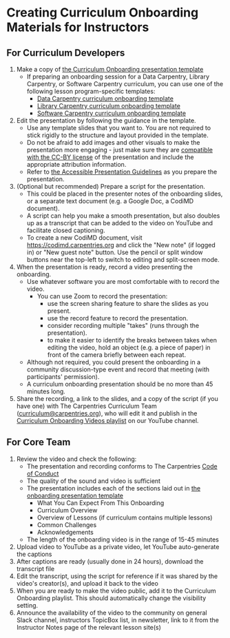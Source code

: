 # Creating Curriculum Onboarding Materials for Instructors

## For Curriculum Developers

1. Make a copy of [the Curriculum Onboarding presentation template](https://docs.google.com/presentation/d/11owgvSWIIPEDIrLqEqtSrN-5gtgxxEHxkEeOJxbzh2E/edit)
    - If preparing an onboarding session for a Data Carpentry, Library Carpentry, or Software Carpentry curriculum, you can use one of the following lesson program-specific templates:
        - [Data Carpentry curriculum onboarding template](https://docs.google.com/presentation/u/0/d/1VTBWHL5BHPfZ0Ejiuwk5lUGFUGaLTujTs_OfybrEZrA/edit)
        - [Library Carpentry curriculum onboarding template](https://docs.google.com/presentation/u/0/d/1FCFfeH7wnv5sg2OI-ykzDafRdyDPkVhiyPdCSESEMo8/edit)
        - [Software Carpentry curriculum onboarding template](https://docs.google.com/presentation/u/0/d/1U6F6hzxH2uGouS9wfqny9f6rPrOXM7KLWsyKUDawEPw/edit)
2. Edit the presentation by following the guidance in the template.
    - Use any template slides that you want to. You are not required to stick rigidly to the structure and layout provided in the template.
    - Do not be afraid to add images and other visuals to make the presentation more engaging - just make sure they are [compatible with the CC-BY license](https://creativecommons.org/faq/#can-i-combine-material-under-different-creative-commons-licenses-in-my-work) of the presentation and include the appropriate attribution information.
    - Refer to [the Accessible Presentation Guidelines](https://docs.google.com/document/d/1xc6idZHp86RNfcm6f-D2LltKHCPjXrGuHftCuYWedKg/edit) as you prepare the presentation.
3. (Optional but recommended) Prepare a script for the presentation.
    - This could be placed in the presenter notes of the onboarding slides, or a separate text document (e.g. a Google Doc, a CodiMD document).
    - A script can help you make a smooth presentation, but also doubles up as a transcript that can be added to the video on YouTube and facilitate closed captioning.
    - To create a new CodiMD document, visit https://codimd.carpentries.org and click the "New note" (if logged in) or "New guest note" button. Use the pencil or split window buttons near the top-left to switch to editing and split-screen mode.
4. When the presentation is ready, record a video presenting the onboarding.
    - Use whatever software you are most comfortable with to record the video.
        - You can use Zoom to record the presentation:
            - use the screen sharing feature to share the slides as you present.
            - use the record feature to record the presentation.
            - consider recording multiple "takes" (runs through the presentation).
            - to make it easier to identify the breaks between takes when editing the video, hold an object (e.g. a piece of paper) in front of the camera briefly between each repeat.
    - Although not required, you could present the onboarding in a community discussion-type event and record that meeting (with participants' permission).
    - A curriculum onboarding presentation should be no more than 45 minutes long.
5. Share the recording, a link to the slides, and a copy of the script (if you have one) with The Carpentries Curriculum Team (curriculum@carpentries.org), who will edit it and publish in the [Curriculum Onboarding Videos playlist](https://www.youtube.com/playlist?list=PLXLapl_LKb4e73Vf2e3rS2q2TDJ7oh_DX) on our YouTube channel.

## For Core Team

1. Review the video and check the following:
    - The presentation and recording conforms to The Carpentries [Code of Conduct](/policies/coc/index.md)
    - The quality of the sound and video is sufficient
    - The presentation includes each of the sections laid out in [the onboarding presentation template](https://docs.google.com/presentation/d/11owgvSWIIPEDIrLqEqtSrN-5gtgxxEHxkEeOJxbzh2E/edit)
        - What You Can Expect From This Onboarding
        - Curriculum Overview
        - Overview of Lessons (if curriculum contains multiple lessons)
        - Common Challenges
        - Acknowledgements
   - The length of the onboarding video is in the range of 15-45 minutes
2. Upload video to YouTube as a private video, let YouTube auto-generate the captions
3. After captions are ready (usually done in 24 hours), download the transcript file
4. Edit the transcript, using the script for reference if it was shared by the video's creator(s), and upload it back to the video
5. When you are ready to make the video public, add it to the Curriculum Onboarding playlist. This should automatically change the visibility setting.
6. Announce the availability of the video to the community on general Slack channel, instructors TopicBox list, in newsletter, link to it from the Instructor Notes page of the relevant lesson site(s)
